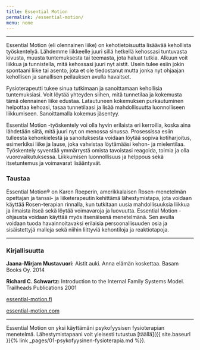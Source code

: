 ```yaml
---
title: Essential Motion
permalink: /essential-motion/
menu: none
---
```

---
Essential Motion (eli olennainen liike) on kehotietoisuutta lisäävää kehollista työskentelyä. Lähdemme liikkeelle juuri sillä hetkellä kehossasi tuntuvasta kivusta, muusta tuntemuksesta tai teemasta, jota haluat tutkia. Alkuun voit liikkua ja tunnistella, mitä kehossasi juuri nyt aistit. Usein tulee esiin jokin spontaani liike tai asento, jota et ole tiedostanut mutta jonka nyt ohjaajan kehollisen ja sanallisen peilauksen avulla havaitset.

Fysioterapeutti tukee sinua tutkimaan ja sanoittamaan kehollisia tuntemuksiasi. Voit löytää yhteyden siihen, mitä tunnetilaa ja kokemusta tämä olennainen liike edustaa. Latautuneen kokemuksen purkautuminen helpottaa kehoasi, tasaa tunnetilaasi ja lisää mahdollisuutta luonnolliseen liikkumiseen. Sanoittamalla kokemus jäsentyy.

Essential Motion -työskentely voi olla hyvin erilaista eri kerroilla, koska aina
lähdetään siitä, mitä juuri nyt on menossa sinussa. Prosessissa esiin tulleesta
kehonkielestä ja sanoituksesta voidaan löytää sopiva kotiharjoitus, esimerkiksi liike ja
lause, joka vahvistaa löytämääsi kehon- ja mielentilaa. Työskentely syventää ymmärrystä omista tavoistasi reagoida, toimia ja olla vuorovaikutuksessa. Liikkumisen luonnollisuus ja helppous sekä itsetuntemus ja voimavarat lisääntyvät.

### Taustaa

Essential Motion® on Karen Roeperin, amerikkalaisen Rosen-menetelmän opettajan
ja tanssi- ja liiketerapeutin kehittämä lähestymistapa, jota voidaan käyttää
Rosen-terapian rinnalla, kun tutkitaan uusia mahdollisuuksia liikkua
ja ilmaista itseä sekä löytää voimavaroja ja luovuutta. Essential Motion
-ohjausta voidaan käyttää myös itsenäisenä menetelmänä. Sen avulla voidaan tuoda
havainnoitavaksi erilaisia persoonallisuuden osia ja
sisäistettyjä malleja sekä niihin liittyviä kehontiloja ja reaktiotapoja.

---

### Kirjallisuutta

**Jaana-Mirjam Mustavuori:** Aistit auki. Anna elämän koskettaa. Basam Books Oy.
2014

**Richard C. Schwartz:** Introduction to the Internal Family Systems Model.
Trailheads Publications 2001

[essential-motion.fi](http://www.essential-motion.fi)

[essential-motion.com](http://www.essential-motion.com)

---

Essential Motion on yksi käyttämäni psykofyysisen fysioterapian menetelmä. Lähestymistapaani voit
yleisesti
tutustua [täällä]({{ site.baseurl }}{% link _pages/01-psykofyysinen-fysioterapia.md %}).
